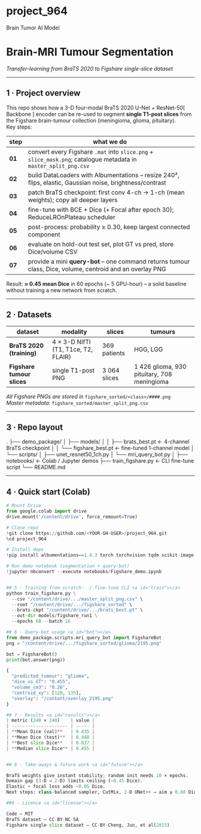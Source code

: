 # project_964
Brain Tumor AI Model
# Brain-MRI Tumour Segmentation  
*Transfer-learning from BraTS 2020 to Figshare single-slice dataset*

---

## 1 · Project overview
This repo shows how a 3-D four-modal BraTS 2020 U-Net + ResNet-50[ Backbone ] encoder can be
re-used to segment **single T1-post slices** from the Figshare brain-tumour
collection (meningioma, glioma, pituitary).  
Key steps:

| step | what we do |
|------|------------|
| **01** | convert every Figshare `.mat` into `slice.png` + `slice_mask.png`; catalogue metadata in `master_split_png.csv` |
| **02** | build DataLoaders with Albumentations – resize 240², flips, elastic, Gaussian noise, brightness/contrast |
| **03** | patch BraTS checkpoint: first conv 4-ch → 1-ch (mean weights); copy all deeper layers |
| **04** | fine-tune with BCE + Dice (+ Focal after epoch 30); ReduceLROnPlateau scheduler |
| **05** | post-process: probability ≥ 0.30, keep largest connected component |
| **06** | evaluate on hold-out test set, plot GT vs pred, store Dice/volume CSV |
| **07** | provide a mini **query-bot** – one command returns tumour class, Dice, volume, centroid and an overlay PNG |

Result: **≈ 0.45 mean Dice** in 60 epochs (~ 5 GPU-hour) – a solid baseline
without training a new network from scratch.

---

## 2 · Datasets

| dataset | modality | slices | tumours |
|---------|----------|--------|---------|
| **BraTS 2020 (training)** | 4 × 3-D NIfTI (T1, T1ce, T2, FLAIR) | 369 patients | HGG, LGG |
| **Figshare tumour slices** | single T1-post PNG | 3 064 slices | 1 426 glioma, 930 pituitary, 708 meningioma |

*All Figshare PNGs are stored in* `figshare_sorted/<class>/####.png`  
*Master metadata:* `figshare_sorted/master_split_png.csv`

---

## 3 · Repo layout
.
├── demo_package/
│ ├── models/
│ │ ├── brats_best.pt ← 4-channel BraTS checkpoint
│ │ └── figshare_best.pt ← fine-tuned 1-channel model
│ └── scripts/
│ ├── unet_resnet50_1ch.py
│ └── mri_query_bot.py
│
├── notebooks/ ← Colab / Jupyter demos
├── train_figshare.py ← CLI fine-tune script
└── README.md


---

## 4 · Quick start (Colab) <a id="quickstart"></a>

```python
# Mount Drive
from google.colab import drive
drive.mount('/content/drive', force_remount=True)

# Clone repo
!git clone https://github.com/<YOUR-GH-USER>/project_964.git
%cd project_964

# Install deps
!pip install albumentations==1.4.3 torch torchvision tqdm scikit-image h5py

# Run demo notebook (segmentation + query-bot)
!jupyter nbconvert --execute notebooks/Figshare_demo.ipynb


## 5 · Training from scratch·  / fine-tune CLI <a id="train"></a>
python train_figshare.py \
  --csv "/content/drive/.../master_split_png.csv" \
  --root "/content/drive/.../figshare_sorted" \
  --brats-ckpt "/content/drive/.../brats_best.pt" \
  --out-dir models/figshare_run1 \
  --epochs 60 --batch 16

## 6 · Query-bot usage <a id="bot"></a>
from demo_package.scripts.mri_query_bot import FigshareBot
png = "/content/drive/.../figshare_sorted/glioma/2195.png"

bot = FigshareBot()
print(bot.answer(png))

{
  "predicted_tumour": "glioma",
  "dice_vs_GT": "0.455",
  "volume_cm3": "0.26",
  "centroid_xy": [120, 135],
  "overlay": "/content/overlay_2195.png"
}

## 7 · Results <a id="results"></a>
| metric (240 × 240)    | value |
| --------------------- | ----- |
| **Mean Dice (val)**   | 0.435 |
| **Mean Dice (test)**  | 0.448 |
| **Best slice Dice**   | 0.837 |
| **Median slice Dice** | 0.455 |


## 8 · Take-aways & future work <a id="future"></a>

BraTS weights give instant stability; random init needs 10 × epochs.
Domain gap (3-D → 2-D) limits ceiling (~0.45 Dice).
Elastic + focal loss adds ~0.05 Dice.
Next steps: class-balanced sampler, CutMix, 2-D UNet++ ⇒ aim ≥ 0.60 Dice.

##9 · Licence <a id="license"></a>

Code – MIT
BraTS dataset – CC-BY-NC-SA
Figshare single-slice dataset – CC-BY-Cheng, Jun, et al(2015)
